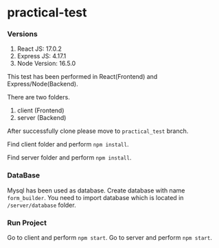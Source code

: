 # practical-test

### Versions
1. React JS: 17.0.2 
2. Express JS: 4.17.1 
3. Node Version: 16.5.0

This test has been performed in React(Frontend) and Express/Node(Backend).

There are two folders.

1. client (Frontend)
2. server (Backend)

After successfully clone please move to `practical_test` branch.

Find client folder and perform `npm install`.

Find server folder and perform `npm install`.

### DataBase

Mysql has been used as database. 
Create database with name `form_builder`.
You need to import database which is located in `/server/database` folder.

### Run Project
Go to client and perform `npm start`.
Go to server and perform `npm start`.
